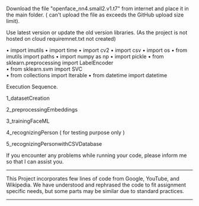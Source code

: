 Download the file "openface_nn4.small2.v1.t7" from internet and place it in the main folder.
( can't upload the file as exceeds the GitHub upload size limit).
 
Use latest version or update the old version libraries.
(As the project is not hosted on cloud requiremnet.txt not created)

•	import imutils
•	import time
•	import cv2 
•	import csv
•	import os
•	from imutils import paths
•	import numpy as np
•	import pickle
•	from sklearn.preprocessing import LabelEncoder   
•	from sklearn.svm import SVC   
•	from collections import Iterable
•	from datetime import datetime

Execution Sequence.

1_datasetCreation

2_preprocessingEmbeddings

3_trainingFaceML

4_recognizingPerson ( for testing purpose only )

5_recognizingPersonwithCSVDatabase

If you encounter any problems while running your code, please inform me so that I can assist you.

---------------------

This Project incorporates few lines of code from Google, YouTube, and Wikipedia. We have understood and rephrased the code to fit assignment specific needs, but some parts may be similar due to standard practices.

---------------------
